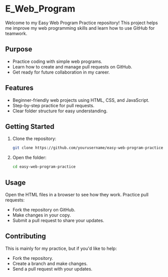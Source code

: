 # E_Web_Program
Welcome to my Easy Web Program Practice repository!
This project helps me improve my web programming skills and learn how to use GitHub for teamwork.

## Purpose
- Practice coding with simple web programs.
- Learn how to create and manage pull requests on GitHub.
- Get ready for future collaboration in my career.

## Features
- Beginner-friendly web projects using HTML, CSS, and JavaScript.
- Step-by-step practice for pull requests.
- Clear folder structure for easy understanding.

## Getting Started
1. Clone the repository:
   ```bash
   git clone https://github.com/yourusername/easy-web-program-practice.git
   ```
2. Open the folder:
   ```bash
   cd easy-web-program-practice
   ```

## Usage
Open the HTML files in a browser to see how they work.
Practice pull requests:
- Fork the repository on GitHub.
- Make changes in your copy.
- Submit a pull request to share your updates.

## Contributing
This is mainly for my practice, but if you'd like to help:
- Fork the repository.
- Create a branch and make changes.
- Send a pull request with your updates.
